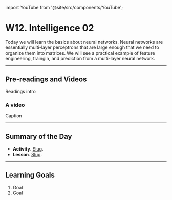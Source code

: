 import YouTube from '@site/src/components/YouTube';

# W12. Intelligence 02
Today we will learn the basics about neural networks. Neural networks are essentially multi-layer perceptrons that are large enough that we need to organize them into matrices. We will see a practical example of feature engineering, traingin, and prediction from a multi-layer neural network.

---
## Pre-readings and Videos
Readings intro

### A video
<YouTube id="id" />
Caption


---
## Summary of the Day

- **Activity**. [Slug](/docs/teaching/activities/LINK.md).
- **Lesson**. [Slug](/docs/teaching/lessons/LINK.md).

---
## Learning Goals
1. Goal
2. Goal

